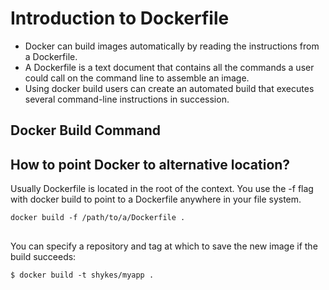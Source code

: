 # Introduction to Dockerfile


- Docker can build images automatically by reading the instructions from a Dockerfile. 
- A Dockerfile is a text document that contains all the commands a user could call on the command line to assemble an image.  
- Using docker build users can create an automated build that executes several command-line instructions in succession.

## Docker Build Command

## How to point Docker to alternative location?

Usually Dockerfile is located in the root of the context. You use the -f flag with docker build to point to a Dockerfile anywhere in your file system.

```
docker build -f /path/to/a/Dockerfile .
```

## 

You can specify a repository and tag at which to save the new image if the build succeeds:

```
$ docker build -t shykes/myapp .
```
